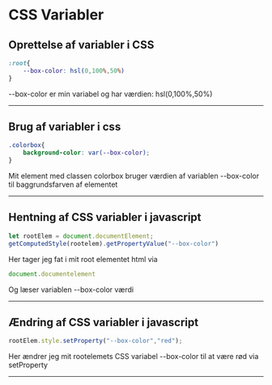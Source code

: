 # CSS Variabler

## Oprettelse af variabler i CSS
```css
:root{
    --box-color: hsl(0,100%,50%)
}
```
--box-color er min variabel og har værdien: hsl(0,100%,50%)
___
## Brug af variabler i css
```css
.colorbox{
    background-color: var(--box-color);
}
```
Mit element med classen colorbox bruger værdien af variablen --box-color til baggrundsfarven af elementet
___
## Hentning af CSS variabler i javascript

```javascript
let rootElem = document.documentElement;
getComputedStyle(rootelem).getPropertyValue("--box-color")
```
Her tager jeg fat i mit root elementet html via 
```javascript
document.documentelement
```
Og læser variablen --box-color værdi
___
## Ændring af CSS variabler i javascript
```javascript
rootElem.style.setProperty("--box-color","red");
```
Her ændrer jeg mit rootelemets CSS variabel --box-color til at være rød via setProperty
___
